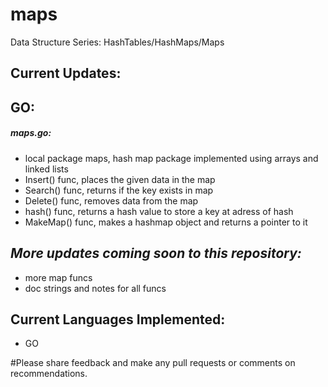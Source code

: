 # maps
Data Structure Series: HashTables/HashMaps/Maps 

## Current Updates:  

## GO:

##### maps.go:
* local package maps, hash map package implemented using arrays and linked lists
* Insert() func, places the given data in the map
* Search() func, returns if the key exists in map
* Delete() func, removes data from the map
* hash() func, returns a hash value to store a key at adress of hash
* MakeMap() func, makes a hashmap object and returns a pointer to it

## ***More updates coming soon to this repository:*** ###
* more map funcs
* doc strings and notes for all funcs

## Current Languages Implemented:
* GO

#Please share feedback and make any pull requests or comments on recommendations.
